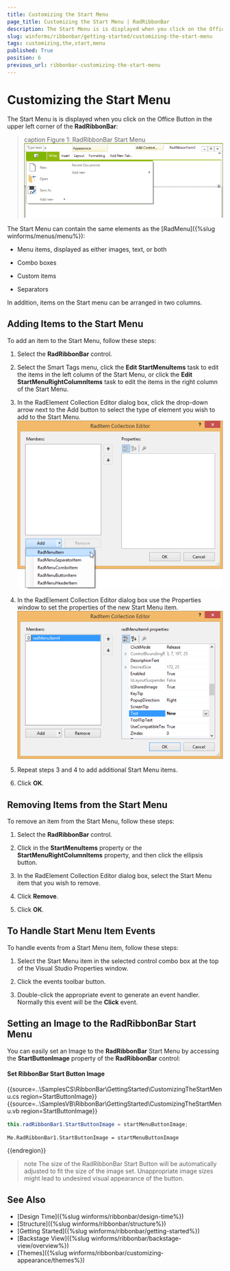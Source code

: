 ```yaml
---
title: Customizing the Start Menu
page_title: Customizing the Start Menu | RadRibbonBar
description: The Start Menu is is displayed when you click on the Office Button in the upper left corner of the RadRibbonBar.
slug: winforms/ribbonbar/getting-started/customizing-the-start-menu
tags: customizing,the,start,menu
published: True
position: 6
previous_url: ribbonbar-customizing-the-start-menu
---
```


# Customizing the Start Menu

The Start Menu is is displayed when you click on the Office Button in the upper left corner of the __RadRibbonBar__:

>caption Figure 1: RadRibbonBar Start Menu
![ribbonbar-customizing-the-start-menu 002](images/ribbonbar-customizing-the-start-menu002.png)

The Start Menu can contain the same elements as the [RadMenu]({%slug winforms/menus/menu%}):

* Menu items, displayed as either images, text, or both 

* Combo boxes 

* Custom items

* Separators

In addition, items on the Start menu can be arranged in two columns. 

## Adding Items to the Start Menu

To add an item to the Start Menu, follow these steps:

1. Select the __RadRibbonBar__ control.

1. Select the Smart Tags menu, click the __Edit StartMenuItems__ task to edit the items in the left column of the Start Menu, or click the __Edit StartMenuRightColumnItems__ task to edit the items in the right column of the Start Menu.

1. In the RadElement Collection Editor dialog box, click the drop-down arrow next to the Add button to select the type of element you wish to add to the Start Menu.
![ribbonbar-customizing-the-start-menu 001](images/ribbonbar-customizing-the-start-menu001.png)

1. In the RadElement Collection Editor dialog box use the Properties window to set the properties of the new Start Menu item.
![ribbonbar-customizing-the-start-menu 003](images/ribbonbar-customizing-the-start-menu003.png)

1. Repeat steps 3 and 4 to add additional Start Menu items.

1. Click __OK__.

## Removing Items from the Start Menu

To remove an item from the Start Menu, follow these steps:

1. Select the __RadRibbonBar__ control.

1. Click in the __StartMenuItems__ property or the __StartMenuRightColumnItems__ property, and then click the ellipsis button. 

1. In the RadElement Collection Editor dialog box, select the Start Menu item that you wish to remove.

1. Click __Remove__. 

1. Click __OK__.

## To Handle Start Menu Item Events

To handle events from a Start Menu item, follow these steps:

1. Select the Start Menu item in the selected control combo box at the top of the Visual Studio Properties window.

1. Click the events toolbar button.

1. Double-click the appropriate event to generate an event handler. Normally this event will be the __Click__ event.

## Setting an Image to the RadRibbonBar Start Menu

You can easily set an Image to the __RadRibbonBar__ Start Menu by accessing the __StartButtonImage__ property of the __RadRibbonBar__ control:

#### Set RibbonBar Start Button Image

{{source=..\SamplesCS\RibbonBar\GettingStarted\CustomizingTheStartMenu.cs region=StartButtonImage}} 
{{source=..\SamplesVB\RibbonBar\GettingStarted\CustomizingTheStartMenu.vb region=StartButtonImage}} 

````C#
this.radRibbonBar1.StartButtonImage = startMenuButtonImage;

````
````VB.NET
Me.RadRibbonBar1.StartButtonImage = startMenuButtonImage

````

{{endregion}}

>note The size of the RadRibbonBar Start Button will be automatically adjusted to fit the size of the image set. Unappropriate image sizes might lead to undesired visual appearance of the button.
>

## See Also

* [Design Time]({%slug winforms/ribbonbar/design-time%})
* [Structure]({%slug winforms/ribbonbar/structure%})
* [Getting Started]({%slug winforms/ribbonbar/getting-started%})
* [Backstage View]({%slug winforms/ribbonbar/backstage-view/overview%})
* [Themes]({%slug winforms/ribbonbar/customizing-appearance/themes%})